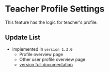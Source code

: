 # Teacher Profile Settings

This feature has the logic for teacher's profile.

## Update List

- Implemented in `version 1.3.0`
  - Profile overview page
  - Other user profile overview page
  - [version full documentation](../version_docs/version-1.3.0.md)
